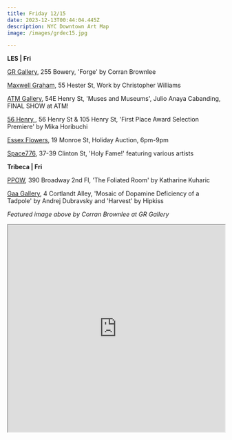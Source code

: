 ```yaml
---
title: Friday 12/15
date: 2023-12-13T00:44:04.445Z
description: NYC Downtown Art Map
image: /images/grdec15.jpg

---
```

**L﻿ES | Fri**

[GR Gallery](https://www.gr-gallery.com/exhibitions/forge/), 255 Bowery, 'Forge' by Corran Brownlee

[Maxwell Graham](https://maxwellgraham.biz/), 55 Hester St, Work by Christopher Williams

[ATM Gallery](http://atmgallery.nyc), 54E Henry St, 'Muses and Museums', Julio Anaya Cabanding, FINAL SHOW at ATM!

[56 Henry ](https://56henry.nyc/exhibitions/fine-art-show-award-ceremony-and-celebration/), 56 Henry St & 105 Henry St, 'First Place Award Selection Premiere' by Mika Horibuchi

[Essex Flowers](https://essexflowers.us/), 19 Monroe St, Holiday Auction, 6pm-9pm

[Space776](https://www.space776.com/holy-fame), 37-39 Clinton St, 'Holy Fame!' featuring various artists

**T﻿ribeca | Fri**

[PPOW](https://www.ppowgallery.com/exhibitions), 390 Broadway 2nd Fl, 'The Foliated Room' by Katharine Kuharic

[Gaa Gallery](https://www.gaa-gallery.com/), 4 Cortlandt Alley, 'Mosaic of Dopamine Deficiency of a Tadpole' by Andrej Dubravsky and 'Harvest' by Hipkiss

*F﻿eatured image above by Corran Brownlee at GR Gallery*

<iframe src="https://www.google.com/maps/d/u/1/embed?mid=1QPVLrmSZdxVr041441l7I7q-ahZosIc&ehbc=2E312F" width="100%" height="480"></iframe>
